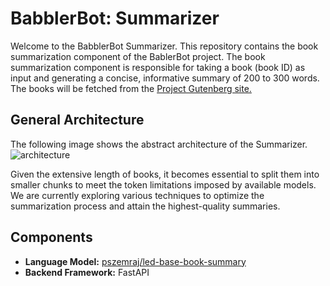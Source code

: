# BabblerBot: Summarizer

Welcome to the BabblerBot Summarizer. This repository contains the book summarization component of the BablerBot project.
The book summarization component is responsible for taking a book (book ID) as input and generating a concise, informative summary of 200 to 300 words. 
The books will be fetched from the [Project Gutenberg site.](https://www.gutenberg.org/)

## General Architecture

The following image shows the abstract architecture of the Summarizer.
![architecture](https://drive.google.com/file/d/1s-GbolPtbKfKU8Y-WY4jXWj6gebfZ1qn/view?usp=sharing)

Given the extensive length of books, it becomes essential to split them into smaller chunks to meet the token limitations imposed by available models.
We are currently exploring various techniques to optimize the summarization process and attain the highest-quality summaries.

## Components

- **Language Model:** [pszemraj/led-base-book-summary](https://huggingface.co/pszemraj/led-base-book-summary)
- **Backend Framework:** FastAPI 
